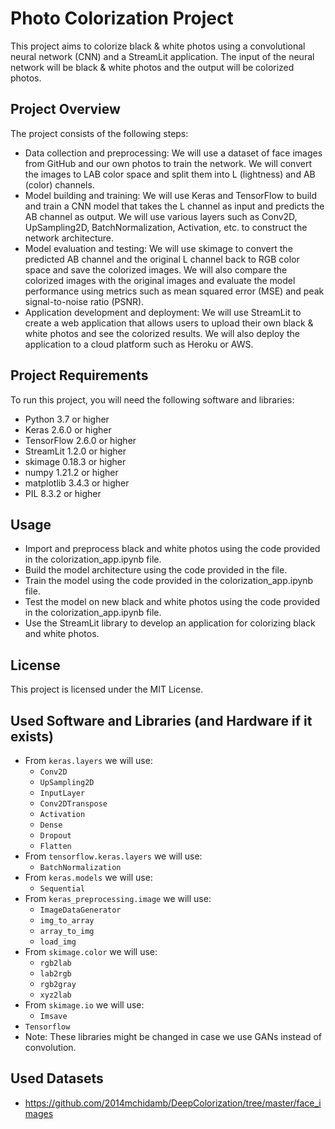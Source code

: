 # Photo Colorization Project
This project aims to colorize black & white photos using a convolutional neural network (CNN) and a StreamLit application. The input of the neural network will be black & white photos and the output will be colorized photos.

## Project Overview
The project consists of the following steps:

- Data collection and preprocessing: We will use a dataset of face images from GitHub and our own photos to train the network. We will convert the images to LAB color space and split them into L (lightness) and AB (color) channels.
- Model building and training: We will use Keras and TensorFlow to build and train a CNN model that takes the L channel as input and predicts the AB channel as output. We will use various layers such as Conv2D, UpSampling2D, BatchNormalization, Activation, etc. to construct the network architecture.
- Model evaluation and testing: We will use skimage to convert the predicted AB channel and the original L channel back to RGB color space and save the colorized images. We will also compare the colorized images with the original images and evaluate the model performance using metrics such as mean squared error (MSE) and peak signal-to-noise ratio (PSNR).
- Application development and deployment: We will use StreamLit to create a web application that allows users to upload their own black & white photos and see the colorized results. We will also deploy the application to a cloud platform such as Heroku or AWS.

## Project Requirements
To run this project, you will need the following software and libraries:

- Python 3.7 or higher
- Keras 2.6.0 or higher
- TensorFlow 2.6.0 or higher
- StreamLit 1.2.0 or higher
- skimage 0.18.3 or higher
- numpy 1.21.2 or higher
- matplotlib 3.4.3 or higher
- PIL 8.3.2 or higher

## Usage
- Import and preprocess black and white photos using the code provided in the colorization_app.ipynb file.
- Build the model architecture using the code provided in the  file.
- Train the model using the code provided in the colorization_app.ipynb file.
- Test the model on new black and white photos using the code provided in the colorization_app.ipynb file.
- Use the StreamLit library to develop an application for colorizing black and white photos.

## License
This project is licensed under the MIT License.

## Used Software and Libraries (and Hardware if it exists)
- From `keras.layers` we will use:
  - `Conv2D`
  - `UpSampling2D`
  - `InputLayer`
  - `Conv2DTranspose`
  - `Activation`
  - `Dense`
  - `Dropout`
  - `Flatten`
- From `tensorflow.keras.layers` we will use:
  - `BatchNormalization`
- From `keras.models` we will use:
  - `Sequential`
- From `keras_preprocessing.image` we will use:
  - `ImageDataGenerator`
  - `img_to_array`
  - `array_to_img`
  - `load_img`
- From `skimage.color` we will use:
  - `rgb2lab`
  - `lab2rgb`
  - `rgb2gray`
  - `xyz2lab`
- From `skimage.io` we will use:
  - `Imsave`
- `Tensorflow`
- Note: These libraries might be changed in case we use GANs instead of convolution.

## Used Datasets
- https://github.com/2014mchidamb/DeepColorization/tree/master/face_images

